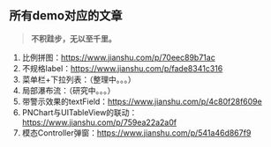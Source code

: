 ## 所有demo对应的文章

>**不积跬步，无以至千里。**

1. 比例拼图：https://www.jianshu.com/p/70eec89b71ac
2. 不规格label：https://www.jianshu.com/p/fade8341c316
3. 菜单栏+下拉列表：（整理中。。。）
4. 局部瀑布流：（研究中。。。）
5. 带警示效果的textField：https://www.jianshu.com/p/4c80f28f609e
6. PNChart与UITableView的联动：https://www.jianshu.com/p/759ea22a2a0f
7. 模态Controller弹窗：https://www.jianshu.com/p/541a46d867f9
